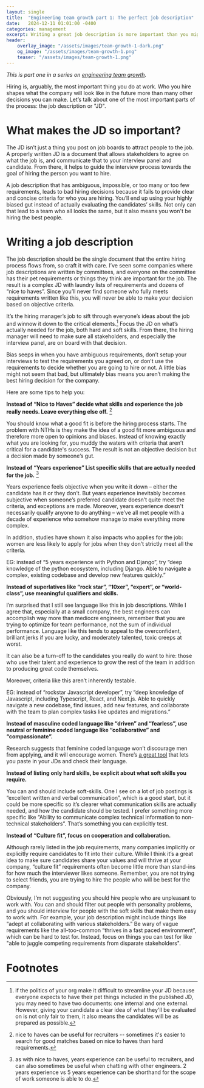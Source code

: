 ```yaml
---
layout: single
title:  "Engineering team growth part 1: The perfect job description"
date:   2024-12-11 01:01:00 -0400
categories: management
excerpt: Writing a great job description is more important than you might think when it comes to hiring great talent. Learn why that is, and how to create one.
header:
    overlay_image: "/assets/images/team-growth-1-dark.png"
    og_image: "/assets/images/team-growth-1.png"
    teaser: "/assets/images/team-growth-1.png"
---
```

*This is part one in a series on [engineering team growth](/series/engineering-team-growth/).*

Hiring is, arguably, the most important thing you do at work. Who you hire shapes what the company will look like in the future more than many other decisions you can make. Let’s talk about one of the most important parts of the process: the job description or "JD".

# What makes the JD so important?
The JD isn’t just a thing you post on job boards to attract people to the job. A properly written JD is a document that allows stakeholders to agree on what the job is, and communicate that to your interview panel and candidate. From there, it helps to guide the interview process towards the goal of hiring the person you want to hire.

A job description that has ambiguous, impossible, or too many or too few requirements, leads to bad hiring decisions because it fails to provide clear and concise criteria for who you are hiring. You’ll end up using your highly biased gut instead of actually evaluating the candidates’ skills. Not only can that lead to a team who all looks the same, but it also means you won't be hiring the best people.

# Writing a job description
The job description should be the single document that the entire hiring process flows from, so craft it with care. I’ve seen some companies where job descriptions are written by committees, and everyone on the committee has their pet requirements or things they think are important for the job. The result is a complex JD with laundry lists of requirements and dozens of “nice to haves”. Since you’ll never find someone who fully meets requirements written like this, you will never be able to make your decision based on objective criteria.

It’s the hiring manager’s job to sift through everyone’s ideas about the job and winnow it down to the critical elements.[^one-document] Focus the JD on what’s actually needed for the job, both hard and soft skills. From there, the hiring manager will need to make sure all stakeholders, and especially the interview panel, are on board with that decision.

Bias seeps in when you have ambiguous requirements, don’t setup your interviews to test the requirements you agreed on, or don’t use the requirements to decide whether you are going to hire or not. A little bias might not seem that bad, but ultimately bias means you aren’t making the best hiring decision for the company.

Here are some tips to help you:

**Instead of “Nice to Haves” decide what skills and experience the job really needs. Leave everything else off.** [^nth]

You should know what a good fit is before the hiring process starts. The problem with NTHs is they make the idea of a good fit more ambiguous and therefore more open to opinions and biases. Instead of knowing exactly what you are looking for, you muddy the waters with criteria that aren’t critical for a candidate's success. The result is not an objective decision but a decision made by someone’s gut. 

**Instead of “Years experience” List specific skills that are actually needed for the job.** [^ye]

Years experience feels objective when you write it down – either the candidate has it or they don’t. But years experience inevitably becomes subjective when someone’s preferred candidate doesn’t quite meet the criteria, and exceptions are made. Moreover, years experience doesn't necessarily qualify anyone to do anything – we’ve all met people with a decade of experience who somehow manage to make everything more complex.

In addition, studies have shown it also impacts who applies for the job: women are less likely to apply for jobs when they don’t strictly meet all the criteria.

EG: instead of “5 years experience with Python and Django”, try “deep knowledge of the python ecosystem, including Django. Able to navigate a complex, existing codebase and develop new features quickly.”

**Instead of superlatives like “rock star”, “10xer”, “expert”, or “world-class”, use meaningful qualifiers and skills.**

I’m surprised that I still see language like this in job descriptions. While I agree that, especially at a small company, the best engineers can accomplish way more than mediocre engineers, remember that you are trying to optimize for team performance, not the sum of individual performance. Language like this tends to appeal to the overconfident, brilliant jerks if you are lucky, and moderately talented, toxic creeps at worst.

It can also be a turn-off to the candidates you really do want to hire: those who use their talent and experience to grow the rest of the team in addition to producing great code themselves.

Moreover, criteria like this aren’t inherently testable.

EG: instead of “rockstar Javascript developer”, try “deep knowledge of Javascript, including Typescript, React, and Next.js. Able to quickly navigate a new codebase, find issues, add new features, and collaborate with the team to plan complex tasks like updates and migrations.”

**Instead of masculine coded language like “driven” and “fearless”, use neutral or feminine coded language like “collaborative” and “compassionate”.**

Research suggests that feminine coded language won’t discourage men from applying, and it will encourage women. There’s [a great tool](https://gender-decoder.katmatfield.com/about) that lets you paste in your JDs and check their language.

**Instead of listing only hard skills, be explicit about what soft skills you require.**

You can and should include soft-skills. One I see on a lot of job postings is “excellent written and verbal communication”, which is a good start, but it could be more specific so it’s clearer what communication skills are actually needed, and how the candidate should be tested. I prefer something more specific like “Ability to communicate complex technical information to non-technical stakeholders”. That’s something you can explicitly test.

**Instead of “Culture fit”, focus on cooperation and collaboration.**

Although rarely listed in the job requirements, many companies implicitly or explicitly require candidates to fit into their culture. While I think it’s a great idea to make sure candidates share your values and will thrive at your company, “culture fit” requirements often become little more than stand-ins for how much the interviewer likes someone. Remember, you are not trying to select friends, you are trying to hire the people who will be best for the company.

Obviously, I’m not suggesting you should hire people who are unpleasant to work with. You can and should filter out people with personality problems, and you should interview for people with the soft skills that make them easy to work with. For example, your job description might include things like “adept at collaborating with various stakeholders.” Be wary of vague requirements like the all-too-common “thrives in a fast paced environment”, which can be hard to test for. Instead, focus on things you can test for like "able to juggle competing requirements from disparate stakeholders".

# Footnotes

[^one-document]: if the politics of your org make it difficult to streamline your JD because everyone expects to have their pet things included in the published JD, you may need to have two documents: one internal and one external. However, giving your candidate a clear idea of what they'll be evaluated on is not only fair to them, it also means the candidates will be as prepared as possible.

[^nth]: nice to haves can be useful for recruiters -- sometimes it's easier to search for good matches based on nice to haves than hard requirements.

[^ye]: as with nice to haves, years experience can be useful to recruiters, and can also sometimes be useful when chatting with other engineers. 2 years experience vs 5 years experience can be shorthand for the scope of work someone is able to do.